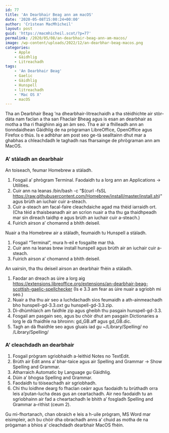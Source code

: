 ```yaml
---
id: 77
title: 'An Dearbhair Beag ann am macOS'
date: '2020-05-08T15:00:24+00:00'
author: 'Crìstean MacMhìcheil'
layout: post
guid: 'https://macmhicheil.scot/?p=77'
permalink: /2020/05/08/an-dearbhair-beag-ann-am-macos/
image: /wp-content/uploads/2022/12/an-dearbhar-beag-macos.png
categories:
    - Apple
    - Gàidhlig
    - Litreachadh
tags:
    - 'An Dearbhair Beag'
    - Gaelic
    - Gàidhlig
    - Hunspell
    - litreachadh
    - 'Mac OS X'
    - macOS
---
```


Tha an Dearbhair Beag ’na dhearbhair-litreachaidh a tha stèidhichte air stòr-dàta nam faclan a tha san Fhaclair Bheag agus is esan an dearbhair as motha a tha ri fhaighinn aig an àm seo. Tha e air a fhilleadh ann an tionndaidhean Gàidhlig de na prògraman LibreOffice, OpenOffice agus Firefox o thùs. Is e adhbhar am post seo ge-tà sealltainn dhut mar a ghabhas a chleachdadh le taghadh nas fharsainge de phrògraman ann am MacOS.

### A’ stàladh an dearbhair

An toiseach, feumar Homebrew a stàladh.

1. Fosgail a’ phrògram Terminal. Faodaidh tu a lorg ann an Applications -&gt; Utilities.
2. Cuir ann na leanas /bin/bash -c “$(curl -fsSL <https://raw.githubusercontent.com/Homebrew/install/master/install.sh>)” agus brùth an iuchair cuir a-steach.
3. Cuir a-steach am facal-faire cleachdaiche agad ma thèid iarraidh ort. (Cha tèid a thaisbeanadh air an scrìon nuair a tha thu ga thaidhpeadh mar sin dìreach taidhp e agus brùth an iuchair cuir a-steach.)
4. Fuirich airson a’ chomannd a bhith deiseil.

Nuair a tha Homebrew air a stàladh, feumaidh tu Hunspell a stàladh.

1. Fosgail “Terminal”, mura h-eil e fosgailte mar thà.
2. Cuir ann na leanas brew install hunspell agus brùth air an iuchair cuir a-steach.
3. Fuirich airson a’ chomannd a bhith deiseil.

An uairsin, tha thu deiseil airson an dearbhair fhèin a stàladh.

1. Faodar an dreach as ùire a lorg aig <https://extensions.libreoffice.org/extensions/an-dearbhair-beag-scottish-gaelic-spellchecker> (Is e 3.3 am fear as ùire nuair a sgrìobh mi seo.)
2. Nuair a tha thu air seo a luchdachadh sìos feumaidh a ath-ainmeachadh bho hunspell-gd-3.3.oxt gu hunspell-gd-3.3.zip.
3. Dì-dhùmhlaich am faidhle zip agus gheibh thu pasgain hunspell-gd-3.3.
4. Fosgail am pasgain seo, agus bu chòir dhut am pasgain Dictionaries a lorg le dà fhaidhle na bhroinn: gd\_GB.aff agus gd\_GB.dic.
5. Tagh an dà fhaidhle seo agus gluais iad gu ~/Library/Spelling/ no /Library/Spelling/

### A’ cleachdadh an dearbhair

1. Fosgail prògram sgrìobhaidh a-leithid Notes no TextEdit.
2. Brùth air Edit anns a’ bhar-taice agus air Spelling and Grammar -&gt; Show Spelling and Grammar.
3. Atharraich Automatic by Language gu Gàidhlig.
4. Dùin a’ bhogsa Spelling and Grammar.
5. Faodaidh tu tòiseachadh air sgrìobhadh.
6. Chi thu loidhne dearg fo fhaclan ceàrr agus faodaidh tu brùthadh orra leis a’putan-lucha deas gus an ceartachadh. Air neo faodaidh tu an sgrìobhainn air fad a cheartachadh le bhith a’ fosgladh Spelling and Grammar a-rithist (ceum 2).

Gu mì-fhortanach, chan obraich e leis a h-uile prògram, MS Word mar eisimpleir, ach bu chòir dha obrachadh anns a’ chuid as motha de na prògaman a bhios a’ cleachdadh dearbhair MacOS fhèin.